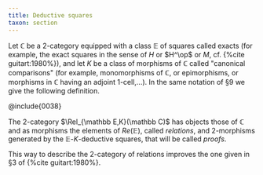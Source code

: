 ```yaml
---
title: Deductive squares
taxon: section
---
```


Let $\mathbb C$ be a 2-category equipped with a class $\mathbb E$ of squares called exacts (for example, the exact squares in the sense of $H$ or $H^\op$ or $M$, cf. {%cite guitart:1980%}), and let $K$ be a class of morphisms of $\mathbb C$ called "canonical comparisons" (for example, monomorphisms of $\mathbb C$, or epimorphisms, or morphisms in $\mathbb C$ having an adjoint 1-cell,...). In the same notation of §9 we give the following definition.

@include{0038}

The 2-category $\Rel_{\mathbb E,K}(\mathbb C)$ has objects those of $\mathbb C$ and as morphisms the elements of $Re(\mathbb E)$, called *relations*, and 2-morphisms generated by the $\mathbb E$-$K$-deductive squares, that will be called *proofs*.

This way to describe the 2-category of relations improves the one given in §3 of {%cite guitart:1980%}.